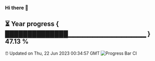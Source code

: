 ### Hi there 👋
⏳ Year progress { ██████████████▁▁▁▁▁▁▁▁▁▁▁▁▁▁▁▁ } 47.13 %
---
⏰ Updated on Thu, 22 Jun 2023 00:34:57 GMT
![Progress Bar CI](https://github.com/Moyi321/Moyi321/workflows/Progress%20Bar%20CI/badge.svg)
